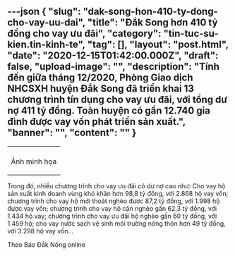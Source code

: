 ---json
{
    "slug": "dak-song-hon-410-ty-dong-cho-vay-uu-dai",
    "title": "Đắk Song hơn 410 tỷ đồng cho vay ưu đãi",
    "category": "tin-tuc-su-kien.tin-kinh-te",
    "tag": [],
    "layout": "post.html",
    "date": "2020-12-15T01:42:00.000Z",
    "draft": false,
    "upload-image": "",
    "description": "Tính đến giữa tháng 12/2020, Phòng Giao dịch NHCSXH huyện Đắk Song đã triển khai 13 chương trình tín dụng cho vay ưu đãi, với tổng dư nợ 411 tỷ đồng. Toàn huyện có gần 12.740 gia đình được vay vốn phát triển sản xuất.",
    "banner": "",
    "__content__": ""
}
---
<table align="center">
	<tbody>
		<tr>
			<td><img alt="" src="http://www.baodaknong.org.vn/database/image/2020/12/14/vay.jpg" /></td>
		</tr>
		<tr>
			<td>
			<p>Ảnh minh họa</p>
			</td>
		</tr>
	</tbody>
</table>

<p>Trong đ&oacute;, nhiều chương tr&igrave;nh cho vay ưu đ&atilde;i c&oacute; dư nợ cao như: Cho vay hộ sản xuất kinh doanh v&ugrave;ng kh&oacute; khăn hơn 98,8 tỷ đồng, với 2.868 hộ vay vốn; chương tr&igrave;nh cho vay hộ mới tho&aacute;t ngh&egrave;o được 87,2 tỷ đồng, với 1.998 hộ được vay vốn; chương tr&igrave;nh cho vay hộ cận ngh&egrave;o gần 62,3 tỷ đồng, với 1.434 hộ vay; chương tr&igrave;nh cho vay ưu đ&atilde;i hộ ngh&egrave;o gần 60 tỷ đồng, với 1.459 hộ; cho vay nước sạch vệ sinh m&ocirc;i trường n&ocirc;ng th&ocirc;n hơn 49 tỷ đồng, với 3.298 hộ vay vốn&hellip;</p>

<p>Theo B&aacute;o Đắk N&ocirc;ng online</p>
